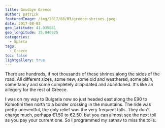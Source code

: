 ```yaml
---
title: Goodbye Greece
author: patrick
featuredImage: /img/2017/08/03/greece-shrines.jpeg
date: 2017-08-03
geo_latitude: 41.035881
geo_longitude: 25.046925
categories:
  - Sparta
tags:
  - Greece
toc: false
lightgallery: true
---
```

There are hundreds, if not thousands of these shrines along the sides of the road. All different sizes, some new, some old and weathered, some plain, some fancy and some completely dilapidated and abandoned. It's like an allegory for the rest of Greece.

<!--more-->

I was on my way to Bulgaria now so just headed east along the E90 to Komotini then north to a border crossing in the mountains. The ride was pretty uneventful, the only relief was the very frequent tolls. They don't charge much, perhaps €1.50 to €2.50, but you can almost see the next toll as you pay your current one. So I programmed my satnav to miss the tolls.
